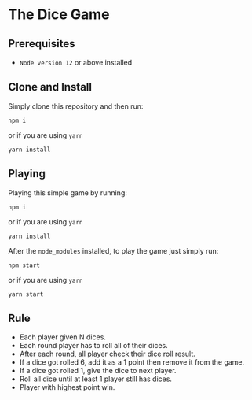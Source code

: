 # The Dice Game

## Prerequisites

- `Node version 12` or above installed

## Clone and Install

Simply clone this repository and then run:

```shell
npm i
```

or if you are using `yarn`

```shell
yarn install
```

## Playing

Playing this simple game by running:

```shell
npm i
```

or if you are using `yarn`

```shell
yarn install
```

After the `node_modules` installed, to play the game just simply run:

```shell
npm start
```

or if you are using `yarn`

```shell
yarn start
```

## Rule

- Each player given N dices.
- Each round player has to roll all of their dices.
- After each round, all player check their dice roll result.
- If a dice got rolled 6, add it as a 1 point then remove it from the game.
- If a dice got rolled 1, give the dice to next player.
- Roll all dice until at least 1 player still has dices.
- Player with highest point win.
